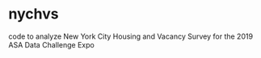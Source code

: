 # nychvs
code to analyze New York City Housing and Vacancy Survey for the 2019 ASA Data Challenge Expo
